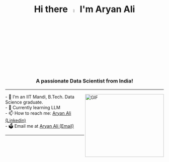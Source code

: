 <div align = "center"><h1> Hi there <a href="https://github.com/AryanA3735"><img src="https://media.giphy.com/media/hvRJCLFzcasrR4ia7z/giphy.gif" width="5%"></a> I'm Aryan Ali</h1></div>
<h3 align="center">A passionate Data Scientist from India!</h3>

<hr />
<img align="right" alt="GIF" src="https://raw.githubusercontent.com/mitul3737/mitul3737/main/mituls%20code.gif" width="250" height="200" />
- 🔭 I’m an IIT Mandi, B.Tech. Data Science graduate.<br>
- 🌱 Currently learning LLM <br>
- 📫 How to reach me: <a href="https://www.linkedin.com/in/aryan-ali-593b14203/">Aryan Ali (Linkedin)</a><br>
- 🗳 Email me at <a href="aliaryan3735@gmail.com">Aryan Ali (Email)</a><br>
<hr />
